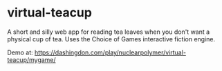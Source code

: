 # virtual-teacup
A short and silly web app for reading tea leaves when you don't want a physical cup of tea. Uses the Choice of Games interactive fiction engine.

Demo at: https://dashingdon.com/play/nuclearpolymer/virtual-teacup/mygame/
